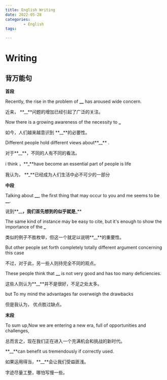 ```yaml
---
title: English Writing
date: 2022-05-28
categories:
        - English
tags:

---
```


# Writing

## 背万能句

**首段**

Recently, the rise in the problem of **\_\_** has aroused wide concern.

近来， **\_\_**问题的增加已经引起了广泛的关注。

Now there is a growing awareness of the necessity to **\_**

如今，人们越来越意识到 **\_\_**的必要性。

Different people hold different views about**\_\_** .

对于**\_\_**，不同的人有不同的看法。

i think ，**\_**have become an essential part of people is life

我认为， **\_**已经成为人们生活中必不可少的一部分

**中段**

Talking about **\_\_**, the first thing that may occur to you and me seems to be **\_\_**.

说到**\_\_**，我们首先想到的似乎就是**\_**

The same kind of instance may be easy to cite, but it's enough to show the importance of the **\_**

类似的例子不胜枚举，但这一个就足以说明**\_\_**的重要性。

But other people set forth completely totally different argument concerning this case

不过，对于此，另一些人则持完全不同的观点。

These people think that **\_\_** is not very good and has too many deficiencies.

这些人则认为**\_\_**并不是很好，不足之处太多。

but To my mind the advantages far overweigh the drawbacks

但是我认为， 优点胜过缺点。

**末段**

To sum up,Now we are entering a new era, full of opportunities and challenges,

总而言之，现在我们正在进入一个充满机会和挑战的新时代。

**\_\_**can benefit us tremendously if correctly used.

如果运用得当，**\_\_**会让我们受益匪浅。

字迹尽量工整，哪怕写慢一些。
